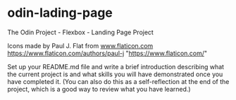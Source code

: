 # odin-lading-page
The Odin Project - Flexbox - Landing Page Project

Icons made by Paul J. Flat from www.flaticon.com
https://www.flaticon.com/authors/paul-j
"https://www.flaticon.com/"

Set up your README.md file and write a brief introduction describing what the current project is and what skills you will have demonstrated once you have completed it. (You can also do this as a self-reflection at the end of the project, which is a good way to review what you have learned.)